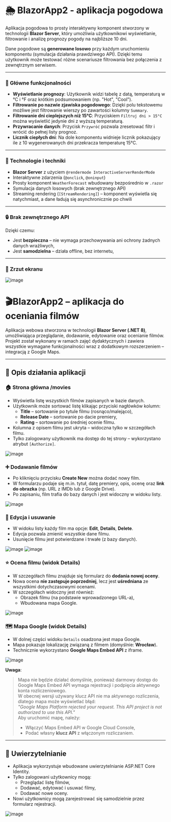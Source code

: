 # 🌦️ BlazorApp2 - aplikacja pogodowa

Aplikacja pogodowa to prosty interaktywny komponent stworzony w technologii **Blazor Server**, który umożliwia użytkownikowi wyświetlanie, filtrowanie i analizę prognozy pogody na najbliższe 10 dni.

Dane pogodowe są **generowane losowo** przy każdym uruchomieniu komponentu (symulacja działania prawdziwego API). Dzięki temu użytkownik może testować różne scenariusze filtrowania bez połączenia z zewnętrznym serwisem.

---

### 🔧 Główne funkcjonalności

* **Wyświetlanie prognozy**: Użytkownik widzi tabelę z datą, temperaturą w °C i °F oraz krótkim podsumowaniem (np. "Hot", "Cool").
* **Filtrowanie po nazwie zjawiska pogodowego**: Dzięki polu tekstowemu możliwe jest filtrowanie wierszy po zawartości kolumny `Summary`.
* **Filtrowanie dni cieplejszych niż 15°C**: Przyciskiem `Filtruj dni > 15°C` można wyświetlić jedynie dni z wyższą temperaturą.
* **Przywracanie danych**: Przycisk `Przywróć` pozwala zresetować filtr i wrócić do pełnej listy prognoz.
* **Licznik ciepłych dni**: Na dole komponentu widnieje licznik pokazujący ile z 10 wygenerowanych dni przekracza temperaturę 15°C.

---

### 🧪 Technologie i techniki

* **Blazor Server** z użyciem `@rendermode InteractiveServerRenderMode`
* Interaktywne zdarzenia (`@onclick`, `@oninput`)
* Prosty komponent `WeatherForecast` wbudowany bezpośrednio w `.razor`
* Symulacja danych losowych (brak zewnętrznego API)
* Streaming rendering (`[StreamRendering]`) – komponent wyświetla się natychmiast, a dane ładują się asynchronicznie po chwili

---

### 🔒 Brak zewnętrznego API

Dzięki czemu:

* Jest **bezpieczna** – nie wymaga przechowywania ani ochrony żadnych danych wrażliwych,
* Jest **samodzielna** – działa offline, bez internetu,

---

### 📸 Zrzut ekranu

![image](https://github.com/user-attachments/assets/7a877d53-5f01-4c9d-9ea0-c7c477fece2c)


# 🎬BlazorApp2 – aplikacja do oceniania filmów

Aplikacja webowa stworzona w technologii **Blazor Server (.NET 8)**, umożliwiająca przeglądanie, dodawanie, edytowanie oraz ocenianie filmów. Projekt został wykonany w ramach zajęć dydaktycznych i zawiera wszystkie wymagane funkcjonalności wraz z dodatkowym rozszerzeniem – integracją z Google Maps.

---

## 📌 Opis działania aplikacji

### 🏠 Strona główna /movies

- Wyświetla listę wszystkich filmów zapisanych w bazie danych.
- Użytkownik może sortować listę klikając przyciski nagłówków kolumn:
  - **Title** – sortowanie po tytule filmu (rosnąco/malejąco),
  - **Release Date** – sortowanie po dacie premiery,
  - **Rating** – sortowanie po średniej ocenie filmu.
- Kolumna z opisem filmu jest ukryta – widoczna tylko w szczegółach filmu.
- Tylko zalogowany użytkownik ma dostęp do tej strony – wykorzystano atrybut `[Authorize]`.

![image](https://github.com/user-attachments/assets/9a320bd5-3b56-439f-8608-66919a15dfca)

### ➕ Dodawanie filmów

- Po kliknięciu przycisku **Create New** można dodać nowy film.
- W formularzu podaje się m.in. tytuł, datę premiery, opis, ocenę oraz **link do obrazka** (np. URL z IMDb lub z Google Drive).
- Po zapisaniu, film trafia do bazy danych i jest widoczny w widoku listy.

![image](https://github.com/user-attachments/assets/2394dc5f-582a-49b1-bf27-3f84aed489d4)

### 📝 Edycja i usuwanie

- W widoku listy każdy film ma opcje: **Edit**, **Details**, **Delete**.
- Edycja pozwala zmienić wszystkie dane filmu.
- Usunięcie filmu jest potwierdzane i trwałe (z bazy danych).

![image](https://github.com/user-attachments/assets/6ff0aeca-0bda-43ce-a5e2-815bdf711b98) ![image](https://github.com/user-attachments/assets/d4c19bd4-47f1-475f-8d9f-14fb88f7878c)

### ⭐ Ocena filmu (widok Details)

- W szczegółach filmu znajduje się formularz do **dodania nowej oceny**.
- Nowa ocena **nie zastępuje poprzedniej**, lecz jest **uśredniana** ze wszystkimi dotychczasowymi ocenami.
- W szczegółach widoczny jest również:
  - Obrazek filmu (na podstawie wprowadzonego URL-a),
  - Wbudowana mapa Google.

![image](https://github.com/user-attachments/assets/044ca771-2c8c-49d5-99b0-642925f8459e)


### 🗺️ Mapa Google (widok Details)

- W dolnej części widoku `Details` osadzona jest mapa Google.
- Mapa pokazuje lokalizację związaną z filmem (domyślnie: **Wrocław**).
- Technicznie wykorzystano **Google Maps Embed API** z iframe.

![image](https://github.com/user-attachments/assets/93371705-320a-4331-82d8-c6dd9ede71bb)


**Uwaga**:  
> Mapa nie będzie działać domyślnie, ponieważ darmowy dostęp do Google Maps Embed API wymaga rejestracji i podpięcia aktywnego konta rozliczeniowego.  
> W obecnej wersji używany klucz API nie ma aktywnego rozliczenia, dlatego mapa może wyświetlać błąd:  
> _"Google Maps Platform rejected your request. This API project is not authorized to use this API."_  
> Aby uruchomić mapę, należy:
> - Włączyć Maps Embed API w Google Cloud Console,
> - Podać własny **klucz API** z włączonym rozliczaniem.

---

## 🔐 Uwierzytelnianie

- Aplikacja wykorzystuje wbudowane uwierzytelnianie ASP.NET Core Identity.
- Tylko zalogowani użytkownicy mogą:
  - Przeglądać listę filmów,
  - Dodawać, edytować i usuwać filmy,
  - Dodawać nowe oceny.
- Nowi użytkownicy mogą zarejestrować się samodzielnie przez formularz rejestracji.

![image](https://github.com/user-attachments/assets/fd6eb429-2565-490b-8bb8-6253b24c4e59)

